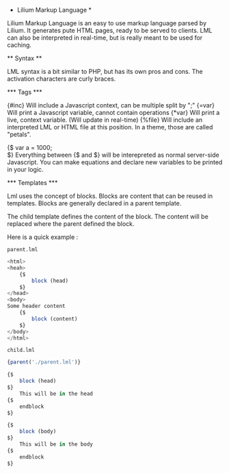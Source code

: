 * Lilium Markup Language *

Lilium Markup Language is an easy to use markup language parsed by Lilium. It generates pute HTML pages, ready to be served to clients. LML can also be interpreted in real-time, but is really meant to be used for caching.

** Syntax **

LML syntax is a bit similar to PHP, but has its own pros and cons. The activation characters are curly braces.

*** Tags ***

{#inc}  Will include a Javascript context, can be multiple split by ";"
{=var}  Will print a Javascript variable, cannot contain operations
{*var}  Will print a live, context variable. (Will update in real-time)
{%file} Will include an interpreted LML or HTML file at this position. In a theme, those are called "petals".

{$
   var a = 1000;  
$}
Everything between {$ and $} will be interepreted as normal server-side Javascript. You can make equations and declare new variables to be printed in your logic.

*** Templates ***

Lml uses the concept of blocks. Blocks are content that can be reused in templates. Blocks are generally declared in a parent template.


The child template defines the content of the block. The content will be replaced where the parent defined the block.

Here is a quick example :

`parent.lml`

```javascript
<html>
<heah>
    {$
        block (head)
    $}
</head>
<body>
Some header content
    {$
        block (content)
    $}
</body>
</html>
```

`child.lml`

```javascript
{parent('./parent.lml')}

{$
    block (head)
$}
    This will be in the head
{$
    endblock
$}

{$
    block (body)
$}
    This will be in the body
{$
    endblock
$}
```

